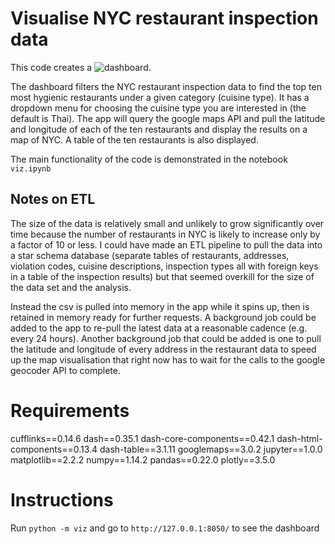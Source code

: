 # Visualise NYC restaurant inspection data

This code creates a ![dashboard]('screenshot.jpg').

The dashboard filters the NYC restaurant inspection data to find the top ten
most hygienic restaurants under a given category (cuisine type). It has a 
dropdown menu for choosing the cuisine type you are interested in 
(the default is Thai). The app will query the google maps API and pull the 
latitude and longitude of each of the ten restaurants and display the 
results on a map of NYC. A table of the ten restaurants is also displayed.

The main functionality of the code is demonstrated in the notebook `viz.ipynb`

## Notes on ETL

The size of the data is relatively small and unlikely to grow significantly 
over time because the number of restaurants in NYC is likely to increase
only by a factor of 10 or less. I could have made an ETL pipeline to
pull the data into a star schema database (separate tables of restaurants, 
addresses, violation codes, cuisine descriptions, inspection types all 
with foreign keys in a table of the inspection results) but that seemed 
overkill for the size of the data set and the analysis. 

Instead the csv is pulled into memory in the app while it spins up, then
is retained in memory ready for further requests. A background job
could be added to the app to re-pull the latest data at a reasonable cadence
(e.g. every 24 hours). Another background job that could be added is one to
pull the latitude and longitude of every address in the restaurant data
to speed up the map visualisation that right now has to wait for the 
calls to the google geocoder API to complete.
 

# Requirements

cufflinks==0.14.6
dash==0.35.1
dash-core-components==0.42.1
dash-html-components==0.13.4
dash-table==3.1.11
googlemaps==3.0.2
jupyter==1.0.0
matplotlib==2.2.2
numpy==1.14.2
pandas==0.22.0
plotly==3.5.0


# Instructions

Run `python -m viz` and go to `http://127.0.0.1:8050/` to see the dashboard